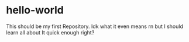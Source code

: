 # hello-world
This should be my first Repository. Idk what it even means rn but I should learn all about It quick enough right?
